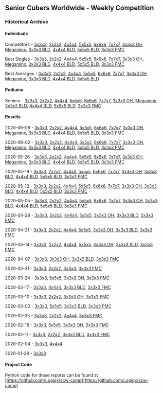 ## Senior Cubers Worldwide - Weekly Competition
### Historical Archive
#### Individuals
Competitors - [3x3x3](3x3x3/persons.md), [2x2x2](2x2x2/persons.md), [4x4x4](4x4x4/persons.md), [5x5x5](5x5x5/persons.md), [6x6x6](6x6x6/persons.md), [7x7x7](7x7x7/persons.md), [3x3x3 OH](oh/persons.md), [Megaminx](mega/persons.md), [3x3x3 BLD](3bld/persons.md), [4x4x4 BLD](4bld/persons.md), [5x5x5 BLD](5bld/persons.md), [3x3x3 FMC](fmc/persons.md)

Best Singles - [3x3x3](3x3x3/singles.md), [2x2x2](2x2x2/singles.md), [4x4x4](4x4x4/singles.md), [5x5x5](5x5x5/singles.md), [6x6x6](6x6x6/singles.md), [7x7x7](7x7x7/singles.md), [3x3x3 OH](oh/singles.md), [Megaminx](mega/singles.md), [3x3x3 BLD](3bld/singles.md), [4x4x4 BLD](4bld/singles.md), [5x5x5 BLD](5bld/singles.md), [3x3x3 FMC](fmc/singles.md)

Best Averages - [3x3x3](3x3x3/averages.md), [2x2x2](2x2x2/averages.md), [4x4x4](4x4x4/averages.md), [5x5x5](5x5x5/averages.md), [6x6x6](6x6x6/averages.md), [7x7x7](7x7x7/averages.md), [3x3x3 OH](oh/averages.md), [Megaminx](mega/averages.md), [3x3x3 BLD](3bld/averages.md), [4x4x4 BLD](4bld/averages.md), [5x5x5 BLD](5bld/averages.md)

#### Podiums
Seniors - [3x3x3](3x3x3/README.md), [2x2x2](2x2x2/README.md), [4x4x4](4x4x4/README.md), [5x5x5](5x5x5/README.md), [6x6x6](6x6x6/README.md), [7x7x7](7x7x7/README.md), [3x3x3 OH](oh/README.md), [Megaminx](mega/README.md), [3x3x3 BLD](3bld/README.md), [4x4x4 BLD](4bld/README.md), [5x5x5 BLD](5bld/README.md), [3x3x3 FMC](fmc/README.md)

#### Results
2020-06-09 - [3x3x3](3x3x3/results/2020-06-09.md), [2x2x2](2x2x2/results/2020-06-09.md), [4x4x4](4x4x4/results/2020-06-09.md), [5x5x5](5x5x5/results/2020-06-09.md), [6x6x6](6x6x6/results/2020-06-09.md), [7x7x7](7x7x7/results/2020-06-09.md), [3x3x3 OH](oh/results/2020-06-09.md), [Megaminx](mega/results/2020-06-09.md), [3x3x3 BLD](3bld/results/2020-06-09.md), [4x4x4 BLD](4bld/results/2020-06-09.md), [5x5x5 BLD](5bld/results/2020-06-09.md), [3x3x3 FMC](fmc/results/2020-06-09.md)

2020-06-02 - [3x3x3](3x3x3/results/2020-06-02.md), [2x2x2](2x2x2/results/2020-06-02.md), [4x4x4](4x4x4/results/2020-06-02.md), [5x5x5](5x5x5/results/2020-06-02.md), [6x6x6](6x6x6/results/2020-06-02.md), [7x7x7](7x7x7/results/2020-06-02.md), [3x3x3 OH](oh/results/2020-06-02.md), [Megaminx](mega/results/2020-06-02.md), [3x3x3 BLD](3bld/results/2020-06-02.md), [4x4x4 BLD](4bld/results/2020-06-02.md), [5x5x5 BLD](5bld/results/2020-06-02.md), [3x3x3 FMC](fmc/results/2020-06-02.md)

2020-05-26 - [3x3x3](3x3x3/results/2020-05-26.md), [2x2x2](2x2x2/results/2020-05-26.md), [4x4x4](4x4x4/results/2020-05-26.md), [5x5x5](5x5x5/results/2020-05-26.md), [6x6x6](6x6x6/results/2020-05-26.md), [7x7x7](7x7x7/results/2020-05-26.md), [3x3x3 OH](oh/results/2020-05-26.md), [Megaminx](mega/results/2020-05-26.md), [3x3x3 BLD](3bld/results/2020-05-26.md), [4x4x4 BLD](4bld/results/2020-05-26.md), [5x5x5 BLD](5bld/results/2020-05-26.md), [3x3x3 FMC](fmc/results/2020-05-26.md)

2020-05-19 - [3x3x3](3x3x3/results/2020-05-19.md), [2x2x2](2x2x2/results/2020-05-19.md), [4x4x4](4x4x4/results/2020-05-19.md), [5x5x5](5x5x5/results/2020-05-19.md), [6x6x6](6x6x6/results/2020-05-19.md), [7x7x7](7x7x7/results/2020-05-19.md), [3x3x3 OH](oh/results/2020-05-19.md), [3x3x3 BLD](3bld/results/2020-05-19.md), [4x4x4 BLD](4bld/results/2020-05-19.md), [5x5x5 BLD](5bld/results/2020-05-19.md), [3x3x3 FMC](fmc/results/2020-05-19.md)

2020-05-12 - [3x3x3](3x3x3/results/2020-05-12.md), [2x2x2](2x2x2/results/2020-05-12.md), [4x4x4](4x4x4/results/2020-05-12.md), [5x5x5](5x5x5/results/2020-05-12.md), [6x6x6](6x6x6/results/2020-05-12.md), [7x7x7](7x7x7/results/2020-05-12.md), [3x3x3 OH](oh/results/2020-05-12.md), [3x3x3 BLD](3bld/results/2020-05-12.md), [4x4x4 BLD](4bld/results/2020-05-12.md), [5x5x5 BLD](5bld/results/2020-05-12.md), [3x3x3 FMC](fmc/results/2020-05-12.md)

2020-05-05 - [3x3x3](3x3x3/results/2020-05-05.md), [2x2x2](2x2x2/results/2020-05-05.md), [4x4x4](4x4x4/results/2020-05-05.md), [5x5x5](5x5x5/results/2020-05-05.md), [6x6x6](6x6x6/results/2020-05-05.md), [7x7x7](7x7x7/results/2020-05-05.md), [3x3x3 OH](oh/results/2020-05-05.md), [3x3x3 BLD](3bld/results/2020-05-05.md), [4x4x4 BLD](4bld/results/2020-05-05.md), [5x5x5 BLD](5bld/results/2020-05-05.md), [3x3x3 FMC](fmc/results/2020-05-05.md)

2020-04-28 - [3x3x3](3x3x3/results/2020-04-28.md), [2x2x2](2x2x2/results/2020-04-28.md), [4x4x4](4x4x4/results/2020-04-28.md), [5x5x5](5x5x5/results/2020-04-28.md), [3x3x3 OH](oh/results/2020-04-28.md), [3x3x3 BLD](3bld/results/2020-04-28.md), [3x3x3 FMC](fmc/results/2020-04-28.md)

2020-04-21 - [3x3x3](3x3x3/results/2020-04-21.md), [2x2x2](2x2x2/results/2020-04-21.md), [4x4x4](4x4x4/results/2020-04-21.md), [5x5x5](5x5x5/results/2020-04-21.md), [3x3x3 OH](oh/results/2020-04-21.md), [3x3x3 BLD](3bld/results/2020-04-21.md), [3x3x3 FMC](fmc/results/2020-04-21.md)

2020-04-14 - [3x3x3](3x3x3/results/2020-04-14.md), [2x2x2](2x2x2/results/2020-04-14.md), [4x4x4](4x4x4/results/2020-04-14.md), [5x5x5](5x5x5/results/2020-04-14.md), [3x3x3 OH](oh/results/2020-04-14.md), [3x3x3 BLD](3bld/results/2020-04-14.md), [3x3x3 FMC](fmc/results/2020-04-14.md)

2020-04-07 - [3x3x3](3x3x3/results/2020-04-07.md), [3x3x3 OH](oh/results/2020-04-07.md), [3x3x3 BLD](3bld/results/2020-04-07.md), [3x3x3 FMC](fmc/results/2020-04-07.md)

2020-03-31 - [3x3x3](3x3x3/results/2020-03-31.md), [2x2x2](2x2x2/results/2020-03-31.md), [4x4x4](4x4x4/results/2020-03-31.md), [3x3x3 FMC](fmc/results/2020-03-31.md)

2020-03-24 - [3x3x3](3x3x3/results/2020-03-24.md), [5x5x5](5x5x5/results/2020-03-24.md), [3x3x3 OH](oh/results/2020-03-24.md), [3x3x3 FMC](fmc/results/2020-03-24.md)

2020-03-17 - [3x3x3](3x3x3/results/2020-03-17.md), [4x4x4](4x4x4/results/2020-03-17.md), [3x3x3 BLD](3bld/results/2020-03-17.md), [3x3x3 FMC](fmc/results/2020-03-17.md)

2020-03-10 - [3x3x3](3x3x3/results/2020-03-10.md), [2x2x2](2x2x2/results/2020-03-10.md), [3x3x3 OH](oh/results/2020-03-10.md), [3x3x3 FMC](fmc/results/2020-03-10.md)

2020-03-03 - [3x3x3](3x3x3/results/2020-03-03.md), [5x5x5](5x5x5/results/2020-03-03.md), [3x3x3 BLD](3bld/results/2020-03-03.md), [3x3x3 FMC](fmc/results/2020-03-03.md)

2020-02-25 - [3x3x3](3x3x3/results/2020-02-25.md), [2x2x2](2x2x2/results/2020-02-25.md), [4x4x4](4x4x4/results/2020-02-25.md), [3x3x3 FMC](fmc/results/2020-02-25.md)

2020-02-18 - [3x3x3](3x3x3/results/2020-02-18.md), [5x5x5](5x5x5/results/2020-02-18.md), [3x3x3 OH](oh/results/2020-02-18.md), [3x3x3 FMC](fmc/results/2020-02-18.md)

2020-02-11 - [3x3x3](3x3x3/results/2020-02-11.md), [2x2x2](2x2x2/results/2020-02-11.md), [3x3x3 BLD](3bld/results/2020-02-11.md), [3x3x3 FMC](fmc/results/2020-02-11.md)

2020-02-04 - [3x3x3](3x3x3/results/2020-02-04.md), [4x4x4](4x4x4/results/2020-02-04.md)

2020-01-28 - [3x3x3](3x3x3/results/2020-01-28.md)

#### Project Code
Python code for these reports can be found at [https://github.com/Logiqx/scw-comp](https://github.com/Logiqx/scw-comp)

<!-- Global site tag (gtag.js) - Google Analytics -->
<script async src="https://www.googletagmanager.com/gtag/js?id=UA-86348435-3"></script>
<script>window.dataLayer = window.dataLayer || []; function gtag() {dataLayer.push(arguments);} gtag('js', new Date()); gtag('config', 'UA-86348435-3');</script>

